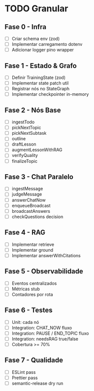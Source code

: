 # TODO Granular

## Fase 0 - Infra
- [ ] Criar schema env (zod)
- [ ] Implementar carregamento dotenv
- [ ] Adicionar logger pino wrapper

## Fase 1 - Estado & Grafo
- [ ] Definir TrainingState (zod)
- [ ] Implementar state patch util
- [ ] Registrar nós no StateGraph
- [ ] Implementar checkpointer in-memory

## Fase 2 - Nós Base
- [ ] ingestTodo
- [ ] pickNextTopic
- [ ] pickNextSubtask
- [ ] outline
- [ ] draftLesson
- [ ] augmentLessonWithRAG
- [ ] verifyQuality
- [ ] finalizeTopic

## Fase 3 - Chat Paralelo
- [ ] ingestMessage
- [ ] judgeMessage
- [ ] answerChatNow
- [ ] enqueueBroadcast
- [ ] broadcastAnswers
- [ ] checkQuestions decision

## Fase 4 - RAG
- [ ] Implementar retrieve
- [ ] Implementar ground
- [ ] Implementar answerWithCitations

## Fase 5 - Observabilidade
- [ ] Eventos centralizados
- [ ] Métricas stub
- [ ] Contadores por rota

## Fase 6 - Testes
- [ ] Unit: cada nó
- [ ] Integration: CHAT_NOW fluxo
- [ ] Integration: PAUSE / END_TOPIC fluxo
- [ ] Integration: needsRAG true/false
- [ ] Cobertura >= 70%

## Fase 7 - Qualidade
- [ ] ESLint pass
- [ ] Prettier pass
- [ ] semantic-release dry run
